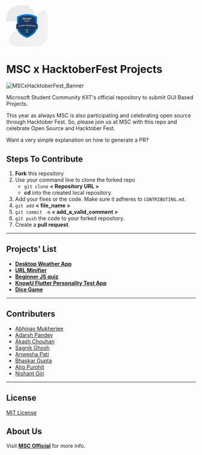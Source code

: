<img src="./utils/MSAC.jpg" width="110px" style="border-radius : 30%">
<!-- WASSSUPP :) -->

# MSC x HacktoberFest Projects

![MSCxHacktoberFest_Banner](https://user-images.githubusercontent.com/67187442/135521203-cc0a1a39-8791-4e1e-9e60-da74672c9ccd.jpeg)

Microsoft Student Community KIIT's official repository to submit GUI Based Projects.

This year as always MSC is also participating and celebrating open source through Hacktober Fest.
So, please join us at MSC with this repo and celebrate Open Source and Hacktober Fest.

Want a very simple explanation on how to generate a PR?

## Steps To Contribute

1. **Fork** this repository
2. Use your command line to clone the forked repo
   - `git clone` **< Repository URL >**
   - **cd** into the created local repository.
3. Add your fixes or the code. Make sure it adheres to `CONTRIBUTING.md`.
4. `git add` **< file_name >**
5. `git commit -m` **< add_a_valid_comment >**
6. `git push` the code to your forked repository.
7. Create a **pull request**.

---

## Projects' List

- **[Desktop Weather App](https://github.com/MSCKIIT/Small_Projects/tree/master/Desktop-Weather-App "View Project")**
- **[URL Minifier](https://github.com/MSCKIIT/Small_Projects/tree/master/URL%20Minifier "View Project")**
- **[Beginner JS quiz](https://github.com/MSCKIIT/Small_Projects/tree/master/javascript-quiz-main "View Project")**
- **[KnowU Flutter Personality Test App](https://github.com/bhask4r/KnowU-Personality-App "View Project")**
- **[Dice Game](https://github.com/MSCKIIT/Small_Projects/tree/master/DiceGame "View Project")**

---

## Contributers

- [Abhinav Mukherjee](https://github.com/abhinav-193 "View Profile")
- [Adarsh Pandey](https://github.com/adarsh01-debug "View Profile")
- [Akash Chouhan](https://github.com/akashchouhan16 "View Profile")
- [Sagnik Ghosh](https://github.com/sagnikghoshcr7 "View Profile")
- [Anwesha Pati](https://github.com/innatepanda "View Profile")
- [Bhaskar Gupta](https://github.com/bhask4r "View Profile")
- [Atig Purohit](https://github.com/AtigPurohit "View Profile")
- [Nishant Giri](https://github.com/nishant-giri "View Profile")

---

## License

[MIT License](https://github.com/MSCKIIT/MSCxHacktoberfest/blob/master/LICENSE "MSC Project License")

## About Us

Visit **[MSC Official](https://www.instagram.com/msckiit/ "Instagram")** for more info.
